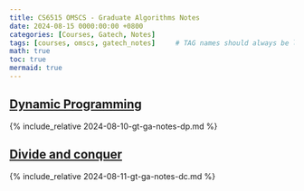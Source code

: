 ```yaml
---
title: CS6515 OMSCS - Graduate Algorithms Notes
date: 2024-08-15 0000:00:00 +0800
categories: [Courses, Gatech, Notes]
tags: [courses, omscs, gatech_notes]     # TAG names should always be lowercase
math: true
toc: true
mermaid: true
---
```


## [Dynamic Programming](../gt-ga-notes-dp)

{% include_relative 2024-08-10-gt-ga-notes-dp.md %}

## [Divide and conquer](../gt-ga-notes-dc)

{% include_relative 2024-08-11-gt-ga-notes-dc.md %}